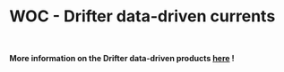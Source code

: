 # WOC - Drifter data-driven currents 

<br>
 
**More information on the Drifter data-driven products [here](https://www.worldoceancirculation.org/Products#/metadata/cfa65be8-b200-4243-aba0-843c363001d9) !**
 

<br>  
 
  